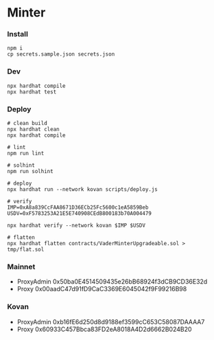 # Minter

### Install

```shell
npm i
cp secrets.sample.json secrets.json
```

### Dev

```shell
npx hardhat compile
npx hardhat test
```

### Deploy

```shell
# clean build
npx hardhat clean
npx hardhat compile

# lint
npm run lint

# solhint
npm run solhint

# deploy
npx hardhat run --network kovan scripts/deploy.js

# verify
IMP=0xA8a839CcFAA8671D36ECb25Fc5600c1eA5859Beb
USDV=0xF5783253A21E5E740908CEdB800183b70A004479

npx hardhat verify --network kovan $IMP $USDV

# flatten
npx hardhat flatten contracts/VaderMinterUpgradeable.sol > tmp/flat.sol
```

### Mainnet

-   ProxyAdmin 0x50ba0E4514509435e26bB68924f3dCB9CD36E32d
-   Proxy 0x00aadC47d91fD9CaC3369E6045042f9F99216B98

### Kovan

-   ProxyAdmin 0xb16fE6d250d8d9188ef3599cC653C58087DAAAA7
-   Proxy 0x60933C457Bbca83FD2eA8018A4D2d6662B024B20
